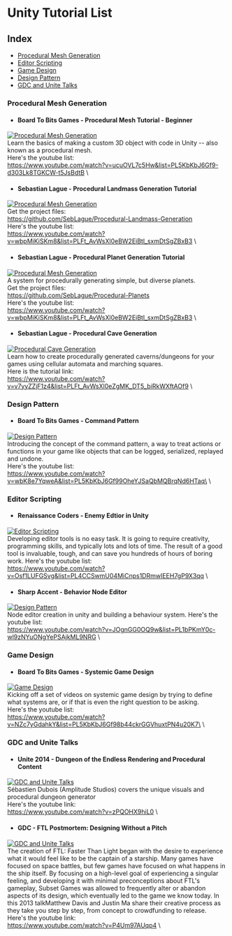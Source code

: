 # Unity Tutorial List

## Index

* [Procedural Mesh Generation](#procedural-mesh-generation)
* [Editor Scripting](#editor-scripting)
* [Game Design](#game-design)
* [Design Pattern](#design-pattern)
* [GDC and Unite Talks](#-gdc-and-unite-talks)

### Procedural Mesh Generation

* #### Board To Bits Games - Procedural Mesh Tutorial - Beginner
[![Procedural Mesh Generation](https://img.youtube.com/vi/ucuOVL7c5Hw/mqdefault.jpg)](https://www.youtube.com/watch?v=ucuOVL7c5Hw&list=PL5KbKbJ6Gf9-d303Lk8TGKCW-t5JsBdtB "Procedural Mesh Generation")\
Learn the basics of making a custom 3D object with code in Unity -- also known as a procedural mesh.\
Here's the youtube list:\
https://www.youtube.com/watch?v=ucuOVL7c5Hw&list=PL5KbKbJ6Gf9-d303Lk8TGKCW-t5JsBdtB \
<!---+++++++++++++++++++++++++++++++++++++++++++++++++++Seperator++++++++++++++++++++++++++++++++++++++++++++++++++++++++++++++-->

* #### Sebastian Lague - Procedural Landmass Generation Tutorial
[![Procedural Mesh Generation](https://img.youtube.com/vi/wbpMiKiSKm8/mqdefault.jpg)](https://www.youtube.com/watch?v=wbpMiKiSKm8&list=PLFt_AvWsXl0eBW2EiBtl_sxmDtSgZBxB3 "Procedural Landmass Generation")\
Get the project files:\
https://github.com/SebLague/Procedural-Landmass-Generation \
Here's the youtube list:\
https://www.youtube.com/watch?v=wbpMiKiSKm8&list=PLFt_AvWsXl0eBW2EiBtl_sxmDtSgZBxB3 \
<!---+++++++++++++++++++++++++++++++++++++++++++++++++++Seperator++++++++++++++++++++++++++++++++++++++++++++++++++++++++++++++-->

* #### Sebastian Lague - Procedural Planet Generation Tutorial
[![Procedural Mesh Generation](https://img.youtube.com/vi/QN39W020LqU/mqdefault.jpg)](https://www.youtube.com/watch?v=QN39W020LqU&list=PLFt_AvWsXl0cONs3T0By4puYy6GM22ko8 "Procedural Planet Generation")\
A system for procedurally generating simple, but diverse planets.\
Get the project files:\
https://github.com/SebLague/Procedural-Planets \
Here's the youtube list:\
https://www.youtube.com/watch?v=wbpMiKiSKm8&list=PLFt_AvWsXl0eBW2EiBtl_sxmDtSgZBxB3 \
<!---+++++++++++++++++++++++++++++++++++++++++++++++++++Seperator++++++++++++++++++++++++++++++++++++++++++++++++++++++++++++++-->

* #### Sebastian Lague - Procedural Cave Generation 
[![Procedural Cave Generation](https://img.youtube.com/vi/v7yyZZjF1z4/mqdefault.jpg)](https://www.youtube.com/watch?v=v7yyZZjF1z4&list=PLFt_AvWsXl0eZgMK_DT5_biRkWXftAOf9 "Procedural Cave Generation")\
Learn how to create procedurally generated caverns/dungeons for your games using cellular automata and marching squares.\
Here is the tutorial link:\
https://www.youtube.com/watch?v=v7yyZZjF1z4&list=PLFt_AvWsXl0eZgMK_DT5_biRkWXftAOf9 \
<!---+++++++++++++++++++++++++++++++++++++++++++++++++++Seperator++++++++++++++++++++++++++++++++++++++++++++++++++++++++++++++-->



### Design Pattern
* #### Board To Bits Games - Command Pattern
[![Design Pattern](https://img.youtube.com/vi/wbK8e7YqweA/mqdefault.jpg)](https://www.youtube.com/watch?v=wbK8e7YqweA&list=PL5KbKbJ6Gf99OheYJSaQbMQBrqNd6HTaq "Command Pattern")\
Introducing the concept of the command pattern, a way to treat actions or functions in your game like objects that can be logged, serialized, replayed and undone.\
Here's the youtube list:\
https://www.youtube.com/watch?v=wbK8e7YqweA&list=PL5KbKbJ6Gf99OheYJSaQbMQBrqNd6HTaq\ \
<!---+++++++++++++++++++++++++++++++++++++++++++++++++++Seperator++++++++++++++++++++++++++++++++++++++++++++++++++++++++++++++-->



### Editor Scripting
* #### Renaissance Coders - Enemy Edtior in Unity
[![Editor Scripting](https://img.youtube.com/vi/Osf1LUFGSvg/mqdefault.jpg)](https://www.youtube.com/watch?v=Osf1LUFGSvg&list=PL5KbKbJ6Gf99OheYJSaQbMQBrqNd6HTaq "Enemy Edtior in Unity")\
Developing editor tools is no easy task. It is going to require creativity, programming skills, and typically lots and lots of time. The result of a good tool is invaluable, tough, and can save you hundreds of hours of boring work.
Here's the youtube list:\
https://www.youtube.com/watch?v=Osf1LUFGSvg&list=PL4CCSwmU04MiCnps1DRmwIEEH7gP9X3qq \
<!---+++++++++++++++++++++++++++++++++++++++++++++++++++Seperator++++++++++++++++++++++++++++++++++++++++++++++++++++++++++++++-->

* #### Sharp Accent - Behavior Node Editor
[![Design Pattern](https://img.youtube.com/vi/JOgnGG0OQ9w/mqdefault.jpg)](https://www.youtube.com/watch?v=JOgnGG0OQ9w&list=PL5KbKbJ6Gf99OheYJSaQbMQBrqNd6HTaq "Behavior Node Editor")\
Node editor creation in unity and building a behaviour system. 
Here's the youtube list:\
https://www.youtube.com/watch?v=JOgnGG0OQ9w&list=PL1bPKmY0c-wl9zNYuONgYePSAjkML9NRG \
<!---+++++++++++++++++++++++++++++++++++++++++++++++++++Seperator++++++++++++++++++++++++++++++++++++++++++++++++++++++++++++++-->



### Game Design
* #### Board To Bits Games - Systemic Game Design
[![Game Design](https://img.youtube.com/vi/NZc7yGdahkY/mqdefault.jpg)](https://www.youtube.com/watch?v=NZc7yGdahkY&list=PL5KbKbJ6Gf98b44ckrGGVhuxtPN4u20K7 "Systemic Game Design")\
Kicking off a set of videos on systemic game design by trying to define what systems are, or if that is even the right question to be asking.\
Here's the youtube list:\
https://www.youtube.com/watch?v=NZc7yGdahkY&list=PL5KbKbJ6Gf98b44ckrGGVhuxtPN4u20K7\ \
<!---+++++++++++++++++++++++++++++++++++++++++++++++++++Seperator++++++++++++++++++++++++++++++++++++++++++++++++++++++++++++++-->



### GDC and Unite Talks
* #### Unite 2014 - Dungeon of the Endless Rendering and Procedural Content
[![GDC and Unite Talks](https://img.youtube.com/vi/zPQOHX9hiL0/mqdefault.jpg)](https://www.youtube.com/watch?v=zPQOHX9hiL0 "Dungeon of the Endless Rendering and Procedural Content")\
Sébastien Dubois (Amplitude Studios) covers the unique visuals and procedural dungeon generator \
Here's the youtube link:\
https://www.youtube.com/watch?v=zPQOHX9hiL0 \
<!---+++++++++++++++++++++++++++++++++++++++++++++++++++Seperator++++++++++++++++++++++++++++++++++++++++++++++++++++++++++++++-->

* #### GDC - FTL Postmortem: Designing Without a Pitch
[![GDC and Unite Talks](https://img.youtube.com/vi/P4Um97AUqp4/mqdefault.jpg)](https://www.youtube.com/watch?v=P4Um97AUqp4 "FTL Postmortem: Designing Without a Pitch")\
The creation of FTL: Faster Than Light began with the desire to experience what it would feel like to be the captain of a starship. Many games have focused on space battles, but few games have focused on what happens in the ship itself. By focusing on a high-level goal of experiencing a singular feeling, and developing it with minimal preconceptions about FTL's gameplay, Subset Games was allowed to frequently alter or abandon aspects of its design, which eventually led to the game we know today. In this 2013 talkMatthew Davis and Justin Ma share their creative process as they take you step by step, from concept to crowdfunding to release. \
Here's the youtube link:\
https://www.youtube.com/watch?v=P4Um97AUqp4 \
